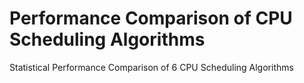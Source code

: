 # Performance Comparison of CPU Scheduling Algorithms
Statistical Performance Comparison of 6 CPU Scheduling Algorithms
